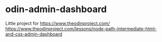 # odin-admin-dashboard

Little project for https://www.theodinproject.com/<br>
https://www.theodinproject.com/lessons/node-path-intermediate-html-and-css-admin-dashboard
